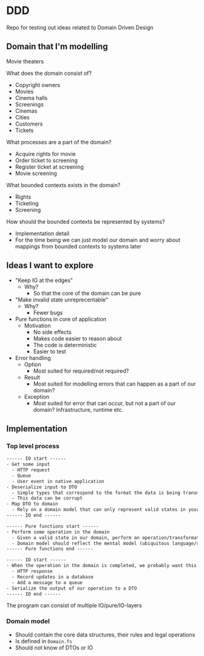 # DDD

Repo for testing out ideas related to Domain Driven Design

## Domain that I'm modelling

Movie theaters

What does the domain consist of?

- Copyright owners
- Movies
- Cinema halls
- Screenings
- Cinemas
- Cities
- Customers
- Tickets

What processes are a part of the domain?

- Acquire rights for movie
- Order ticket to screening
- Register ticket at screening
- Movie screening

What bounded contexts exists in the domain?

- Rights
- Ticketing
- Screening

How should the bounded contexts be represented by systems?

- Implementation detail
- For the time being we can just model our domain and worry about mappings from bounded contexts to systems later

## Ideas I want to explore

- "Keep IO at the edges"
  - Why?
    - So that the core of the domain can be pure
- "Make invalid state unreprecentable"
  - Why?
    - Fewer bugs
- Pure functions in core of application
  - Motivation
    - No side effects
    - Makes code easier to reason about
    - The code is deterministic
    - Easier to test
- Error handling
  - Option
    - Most suited for required/not required?
  - Result
    - Most suited for modelling errors that can happen as a part of our domain?
  - Exception
    - Most suited for error that can occur, but not a part of our domain? Infrastructure, runtime etc.

## Implementation

### Top level process

```txt
------ IO start ------
- Get some input
  - HTTP request
  - Queue
  - User event in native application
- Deserialize input to DTO
  - Simple types that correspond to the format the data is being transmitted in
  - This data can be corrupt
- Map DTO to domain
  - Rely on a domain model that can only represent valid states in your domain
------ IO end ------

------ Pure functions start ------
- Perform some operation in the domain
  - Given a valid state in our domain, perform an operation/transformation on it
  - Domain model should reflect the mental model (ubiquitous language/shared model) so that everyone involved in the project (developers, architects, designers, stake holders, domain experts) understand each other, and can communicate about the domain. In addition, the code becomes a documentation of the domain.
------ Pure functions end ------

------ IO start ------
- When the operation in the domain is completed, we probably want this to make a change outside of our program
  - HTTP response
  - Record updates in a database
  - Add a message to a queue
- Serialize the output of our operation to a DTO
------ IO end ------
```

The program can consist of multiple IO/pure/IO-layers

### Domain model

- Should contain the core data structures, their rules and legal operations
- Is defined in `Domain.fs`
- Should not know of DTOs or IO